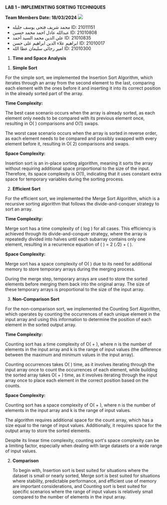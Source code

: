 ﻿**LAB 1 – IMPLEMENTING SORTING TECHNIQUES** 

**Team Members  Date: 18/03/2024 ![](Aspose.Words.016111d7-26d6-4408-b277-3874381d54fd.001.png)**

- محمد شريف فتحى يوسف جليله   ID: 21011151 
- عبدالله عادل احمد محمد حسين   ID: 21010808 
- علي الدين محمد السيد أحمد   ID: 21010835 
- ابراهيم علاء الدين ابراهيم على حسن   ID: 21010017 
- امير رجائى سليمان عطا الله   ID: 21010300 
1. **Time and Space Analysis** 
1) **Simple Sort** 

For the simple sort, we implemented the Insertion Sort Algorithm, which iterates through an array from the second element to the last, comparing each element with the ones before it and inserting it into its correct position in the already sorted part of the array. 

**Time Complexity:** 

The best case scenario occurs when the array is already sorted, as each element only needs to be compared with its previous element once, resulting in O( ) comparisons and O(1) swaps. 

The worst case scenario occurs when the array is sorted in reverse order, as each element needs to be compared and possibly swapped with every element before it, resulting in O( 2) comparisons and swaps. 

**Space Complexity:** 

Insertion sort is an in-place sorting algorithm, meaning it sorts the array without requiring additional space proportional to the size of the input. Therefore, its space complexity is O(1), indicating that it uses constant extra space for temporary variables during the sorting process. 

2) **Efficient Sort** 

For the efficient sort, we implemented the Merge Sort Algorithm, which is a recursive sorting algorithm that follows the divide-and-conquer strategy to sort an array. 

**Time Complexity:** 

Merge sort has a time complexity of  ( log ) for all cases. This efficiency is achieved through its divide-and-conquer strategy, where the array is repeatedly divided into halves until each subarray contains only one element, resulting in a recurrence equation of  ( ) = 2 ( ⁄2) + ( ). 

**Space Complexity:** 

Merge sort has a space complexity of O( ) due to its need for additional memory to store temporary arrays during the merging process. 

During the merge step, temporary arrays are used to store the sorted elements before merging them back into the original array. The size of these temporary arrays is proportional to the size of the input array. 

3) **Non-Comparison Sort** 

For the non-comparison sort, we implemented the Counting Sort Algorithm, which operates by counting the occurrences of each unique element in the input array and using this information to determine the position of each element in the sorted output array. 

**Time Complexity:** 

Counting sort has a time complexity of O( + ), where n is the number of elements in the input array and k is the range of input values (the difference between the maximum and minimum values in the input array). 

Counting occurrences takes O( ) time, as it involves iterating through the input array once to count the occurrences of each element, while building the sorted array takes O( + ) time, as it involves iterating through the input array once to place each element in the correct position based on the counts. 

**Space Complexity:** 

Counting sort has a space complexity of O( + ), where n is the number of elements in the input array and k is the range of input values. 

The algorithm requires additional space for the count array, which has a size equal to the range of input values. Additionally, it requires space for the output array to store the sorted elements. 

Despite its linear time complexity, counting sort's space complexity can be a limiting factor, especially when dealing with large datasets or a wide range of input values. 

2. **Comparison** 

   To begin with, Insertion sort is best suited for situations where the dataset is small or nearly sorted, Merge sort is best suited for situations where stability, predictable performance, and efficient use of memory are important considerations, and Counting sort is best suited for specific scenarios where the range of input values is relatively small compared to the number of elements in the input array. 
